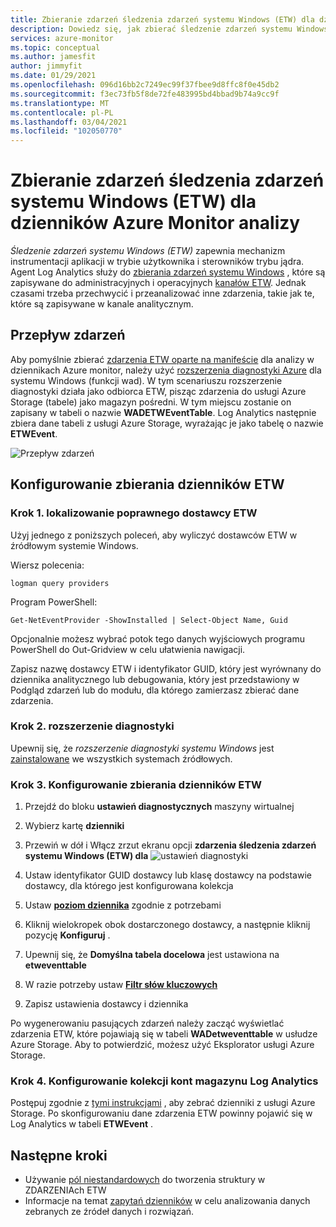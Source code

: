 ```yaml
---
title: Zbieranie zdarzeń śledzenia zdarzeń systemu Windows (ETW) dla dzienników Azure Monitor analizy
description: Dowiedz się, jak zbierać śledzenie zdarzeń systemu Windows (ETW) do analizy w dziennikach Azure Monitor.
services: azure-monitor
ms.topic: conceptual
ms.author: jamesfit
author: jimmyfit
ms.date: 01/29/2021
ms.openlocfilehash: 096d16bb2c7249ec99f37fbee9d8ffc8f0e45db2
ms.sourcegitcommit: f3ec73fb5f8de72fe483995bd4bbad9b74a9cc9f
ms.translationtype: MT
ms.contentlocale: pl-PL
ms.lasthandoff: 03/04/2021
ms.locfileid: "102050770"
---
```

# <a name="collecting-event-tracing-for-windows-etw-events-for-analysis-azure-monitor-logs"></a>Zbieranie zdarzeń śledzenia zdarzeń systemu Windows (ETW) dla dzienników Azure Monitor analizy

*Śledzenie zdarzeń systemu Windows (ETW)* zapewnia mechanizm instrumentacji aplikacji w trybie użytkownika i sterowników trybu jądra. Agent Log Analytics służy do [zbierania zdarzeń systemu Windows](./data-sources-windows-events.md) , które są zapisywane do administracyjnych i operacyjnych [kanałów ETW](/windows/win32/wes/eventmanifestschema-channeltype-complextype). Jednak czasami trzeba przechwycić i przeanalizować inne zdarzenia, takie jak te, które są zapisywane w kanale analitycznym.  

## <a name="event-flow"></a>Przepływ zdarzeń

Aby pomyślnie zbierać [zdarzenia ETW oparte na manifeście](/windows/win32/etw/about-event-tracing#types-of-providers) dla analizy w dziennikach Azure monitor, należy użyć [rozszerzenia diagnostyki Azure](./diagnostics-extension-overview.md) dla systemu Windows (funkcji wad). W tym scenariuszu rozszerzenie diagnostyki działa jako odbiorca ETW, pisząc zdarzenia do usługi Azure Storage (tabele) jako magazyn pośredni. W tym miejscu zostanie on zapisany w tabeli o nazwie **WADETWEventTable**. Log Analytics następnie zbiera dane tabeli z usługi Azure Storage, wyrażając je jako tabelę o nazwie **ETWEvent**.

![Przepływ zdarzeń](./media/data-sources-event-tracing-windows/event-flow.png)

## <a name="configuring-etw-log-collection"></a>Konfigurowanie zbierania dzienników ETW

### <a name="step-1-locate-the-correct-etw-provider"></a>Krok 1. lokalizowanie poprawnego dostawcy ETW

Użyj jednego z poniższych poleceń, aby wyliczyć dostawców ETW w źródłowym systemie Windows.

Wiersz polecenia:

```
logman query providers
```

Program PowerShell:
```
Get-NetEventProvider -ShowInstalled | Select-Object Name, Guid
```
Opcjonalnie możesz wybrać potok tego danych wyjściowych programu PowerShell do Out-Gridview w celu ułatwienia nawigacji.

Zapisz nazwę dostawcy ETW i identyfikator GUID, który jest wyrównany do dziennika analitycznego lub debugowania, który jest przedstawiony w Podgląd zdarzeń lub do modułu, dla którego zamierzasz zbierać dane zdarzenia.

### <a name="step-2-diagnostics-extension"></a>Krok 2. rozszerzenie diagnostyki

Upewnij się, że *rozszerzenie diagnostyki systemu Windows* jest [zainstalowane](./diagnostics-extension-windows-install.md#install-with-azure-portal) we wszystkich systemach źródłowych.

### <a name="step-3-configure-etw-log-collection"></a>Krok 3. Konfigurowanie zbierania dzienników ETW

1. Przejdź do bloku **ustawień diagnostycznych** maszyny wirtualnej

2. Wybierz kartę **dzienniki**

3. Przewiń w dół i Włącz zrzut ekranu opcji **zdarzenia śledzenia zdarzeń systemu Windows (ETW) dla** ![ ustawień diagnostyki](./media/data-sources-event-tracing-windows/enable-event-tracing-windows-collection.png)

4. Ustaw identyfikator GUID dostawcy lub klasę dostawcy na podstawie dostawcy, dla którego jest konfigurowana kolekcja

5. Ustaw [**poziom dziennika**](/windows/win32/etw/configuring-and-starting-an-event-tracing-session) zgodnie z potrzebami

6. Kliknij wielokropek obok dostarczonego dostawcy, a następnie kliknij pozycję **Konfiguruj** .

7. Upewnij się, że **Domyślna tabela docelowa** jest ustawiona na **etweventtable**

8. W razie potrzeby ustaw [**Filtr słów kluczowych**](/windows/win32/wes/defining-keywords-used-to-classify-types-of-events)

9. Zapisz ustawienia dostawcy i dziennika

Po wygenerowaniu pasujących zdarzeń należy zacząć wyświetlać zdarzenia ETW, które pojawiają się w tabeli **WADetweventtable** w usłudze Azure Storage. Aby to potwierdzić, możesz użyć Eksplorator usługi Azure Storage.

### <a name="step-4-configure-log-analytics-storage-account-collection"></a>Krok 4. Konfigurowanie kolekcji kont magazynu Log Analytics

Postępuj zgodnie z [tymi instrukcjami](https://docs.microsoft.com/azure/azure-monitor/essentials/diagnostics-extension-logs#collect-logs-from-azure-storage) , aby zebrać dzienniki z usługi Azure Storage. Po skonfigurowaniu dane zdarzenia ETW powinny pojawić się w Log Analytics w tabeli **ETWEvent** .

## <a name="next-steps"></a>Następne kroki
- Używanie [pól niestandardowych](../logs/custom-fields.md) do tworzenia struktury w ZDARZENIAch ETW
- Informacje na temat [zapytań dzienników](../logs/log-query-overview.md) w celu analizowania danych zebranych ze źródeł danych i rozwiązań.

